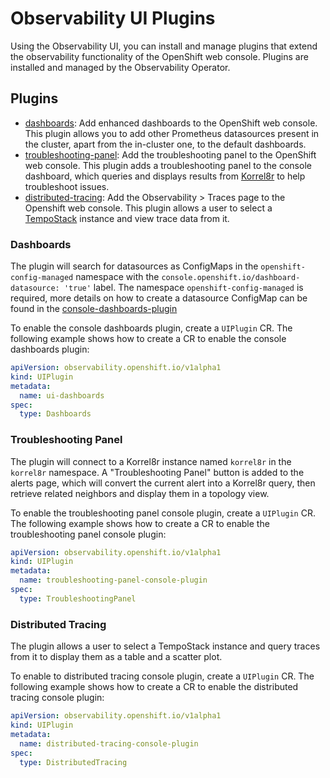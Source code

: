 # Observability UI Plugins

Using the Observability UI, you can install and manage plugins that extend the observability functionality of the OpenShift web console. Plugins are installed and managed by the Observability Operator.

## Plugins

- [dashboards](#dashboards): Add enhanced dashboards to the OpenShift web console. This plugin allows you to add other Prometheus datasources present in the cluster, apart from the in-cluster one, to the default dashboards.
- [troubleshooting-panel](#troubleshooting-panel): Add the troubleshooting panel to the OpenShift web console. This plugin adds a troubleshooting panel to the console dashboard, which queries and displays results from [Korrel8r](https://github.com/korrel8r/korrel8r) to help troubleshoot issues.
- [distributed-tracing](#distributed-tracing): Add the Observability > Traces page to the Openshift web console. This plugin allows a user to select a [TempoStack](https://docs.openshift.com/container-platform/4.15/observability/distr_tracing/distr_tracing_rn/distr-tracing-rn-3-1-1.html) instance and view trace data from it.

### Dashboards

The plugin will search for datasources as ConfigMaps in the `openshift-config-managed` namespace with the `console.openshift.io/dashboard-datasource: 'true'` label. The namespace `openshift-config-managed` is required, more details on how to create a datasource ConfigMap can be found in the [console-dashboards-plugin](https://github.com/openshift/console-dashboards-plugin/blob/main/docs/add-datasource.md)

To enable the console dashboards plugin, create a `UIPlugin` CR. The following example shows how to create a CR to enable the console dashboards plugin:

```yaml
apiVersion: observability.openshift.io/v1alpha1
kind: UIPlugin
metadata:
  name: ui-dashboards
spec:
  type: Dashboards
```

### Troubleshooting Panel

The plugin will connect to a Korrel8r instance named `korrel8r` in the `korrel8r` namespace. A "Troubleshooting Panel" button is added to the alerts page, which will convert the current alert into a Korrel8r query, then retrieve related neighbors and display them in a topology view.

To enable the troubleshooting panel console plugin, create a `UIPlugin` CR. The following example shows how to create a CR to enable the troubleshooting panel console plugin:

```yaml
apiVersion: observability.openshift.io/v1alpha1
kind: UIPlugin
metadata:
  name: troubleshooting-panel-console-plugin
spec:
  type: TroubleshootingPanel
```

### Distributed Tracing

The plugin allows a user to select a TempoStack instance and query traces from it to display them as a table and a scatter plot.

To enable to distributed tracing console plugin, create a `UIPlugin` CR. The following example shows how to create a CR to enable the distributed tracing console plugin:

```yaml
apiVersion: observability.openshift.io/v1alpha1
kind: UIPlugin
metadata:
  name: distributed-tracing-console-plugin
spec:
  type: DistributedTracing
```
